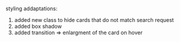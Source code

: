 styling addaptations:

1. added new class to hide cards that do not match search request
2. added box shadow
3. added transition => enlargment of the card on hover 